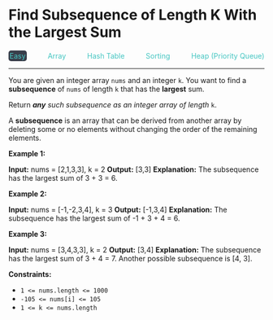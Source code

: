 # Find Subsequence of Length K With the Largest Sum

<div style="display: flex; justify-content: space-between; align-items: center">
<div style="color: #46c6c2;
padding: 2px; background-color: #3a3f4b; border-radius: 5px;">Easy</div>
<div style="color: #46c6c2">Array</div>
<div style="color: #46c6c2">Hash Table</div>
<div style="color: #46c6c2">Sorting</div>
<div style="color: #46c6c2">Heap (Priority Queue)</div>
</div>

---

You are given an integer array `nums` and an integer `k`. You want to find a **subsequence** of `nums` of length `k` that has the **largest** sum.

Return _**any** such subsequence as an integer array of length_ `k`.

A **subsequence** is an array that can be derived from another array by deleting some or no elements without changing the order of the remaining elements.

**Example 1:**

**Input:** nums = \[2,1,3,3\], k = 2
**Output:** \[3,3\]
**Explanation:**
The subsequence has the largest sum of 3 + 3 = 6.

**Example 2:**

**Input:** nums = \[-1,-2,3,4\], k = 3
**Output:** \[-1,3,4\]
**Explanation:** 
The subsequence has the largest sum of -1 + 3 + 4 = 6.

**Example 3:**

**Input:** nums = \[3,4,3,3\], k = 2
**Output:** \[3,4\]
**Explanation:**
The subsequence has the largest sum of 3 + 4 = 7. 
Another possible subsequence is \[4, 3\].

**Constraints:**

*   `1 <= nums.length <= 1000`
*   `-105 <= nums[i] <= 105`
*   `1 <= k <= nums.length`